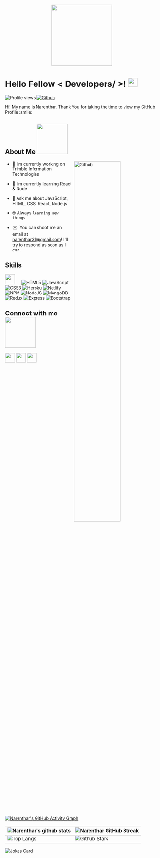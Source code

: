 <p align="center">
    <img width="200" src="https://media.giphy.com/media/M9gbBd9nbDrOTu1Mqx/giphy.gif">
</p>

<h1> Hello Fellow < Developers/ >! <img src = "https://raw.githubusercontent.com/MartinHeinz/MartinHeinz/master/wave.gif" width = 30px> </h1>
<p align='center'>
</p>


![Profile views](https://visitor-badge.glitch.me/badge?page_id=Narenthar.Narenthar)
[![Github](https://img.shields.io/github/followers/Narenthar?label=Follow&style=social)](https://github.com/Narenthar)

<div size='20px'> Hi! My name is Narenthar. Thank You for taking the time to view my GitHub Profile :smile: 
</div>

<h2> About Me <img src = "https://media0.giphy.com/media/KDDpcKigbfFpnejZs6/giphy.gif?cid=ecf05e47oy6f4zjs8g1qoiystc56cu7r9tb8a1fe76e05oty&rid=giphy.gif" width = 100px></h2>

<img width="55%" align="right" alt="Github" src="https://raw.githubusercontent.com/onimur/.github/master/.resources/git-header.svg" />

- 🔭 I’m currently working on  Trimble Information Technologies
  
- 🌱 I’m currently learning React & Node  
  
- 💬 Ask me about JavaScript, HTML, CSS, React, Node.js
  
- :nerd_face: Always `learning new things`

- ✉️ &nbsp;You can shoot me an email at narenthar31@gmail.com! I'll try to respond as soon as I can.

<h2> Skills </h2>
    
    
    
    
    
<img src = "https://media2.giphy.com/media/QssGEmpkyEOhBCb7e1/giphy.gif?cid=ecf05e47a0n3gi1bfqntqmob8g9aid1oyj2wr3ds3mg700bl&rid=giphy.gif" width = 32px> &emsp; 
![HTML5](https://img.shields.io/badge/html5-%23E34F26.svg?style=for-the-badge&logo=html5&logoColor=white) ![JavaScript](https://img.shields.io/badge/javascript-%23323330.svg?style=for-the-badge&logo=javascript&logoColor=%23F7DF1E) ![CSS3](https://img.shields.io/badge/css3-%231572B6.svg?style=for-the-badge&logo=css3&logoColor=white) ![Heroku](https://img.shields.io/badge/heroku-%23430098.svg?style=for-the-badge&logo=heroku&logoColor=white) ![Netlify](https://img.shields.io/badge/netlify-%23000000.svg?style=for-the-badge&logo=netlify&logoColor=#00C7B7) ![NPM](https://img.shields.io/badge/NPM-%23000000.svg?style=for-the-badge&logo=npm&logoColor=white) ![NodeJS](https://img.shields.io/badge/node.js-6DA55F?style=for-the-badge&logo=node.js&logoColor=white)  ![MongoDB](https://img.shields.io/badge/MongoDB-%234ea94b.svg?style=for-the-badge&logo=mongodb&logoColor=white)  ![Redux](https://img.shields.io/badge/redux-%23430098.svg?style=for-the-badge&logo=redux&logoColor=white)  ![Express](https://img.shields.io/badge/express-%23000000.svg?style=for-the-badge&logo=express&logoColor=#00C7B7)  ![Bootstrap](https://img.shields.io/badge/bootstrap-%231572B6.svg?style=for-the-badge&logo=bootstrap&logoColor=white)


<h2> Connect with me <img src='https://raw.githubusercontent.com/ShahriarShafin/ShahriarShafin/main/Assets/handshake.gif' width="100px"> </h2>
<a href = 'https://www.linkedin.com/in/narenthar-chidambaram-22442b112/' target="_blank"> <img width = '32px' align= 'center' src="https://raw.githubusercontent.com/rahulbanerjee26/githubAboutMeGenerator/main/icons/linked-in-alt.svg"/></a> 
<a href = 'https://narentharchidambaram.netlify.app/' target="_blank"> <img width = '32px' align= 'center' src="https://raw.githubusercontent.com/rahulbanerjee26/githubAboutMeGenerator/main/icons/portfolio.png"/></a> 
<a href = 'https://github.com/Narenthar' target="_blank"> <img width = '32px' align= 'center' src="https://raw.githubusercontent.com/rahulbanerjee26/githubAboutMeGenerator/main/icons/github.svg"/></a>
  
<br>
<br>
  <br>
  
[![Narenthar's GitHub Activity Graph](https://activity-graph.herokuapp.com/graph?username=Narenthar&theme=tokyonight)](https://git.io/praveenscience)

| ![Narenthar's github stats](https://github-readme-stats.vercel.app/api?username=Narenthar&show_icons=true&theme=tokyonight) | ![Narenthar GitHub Streak](https://github-readme-streak-stats.herokuapp.com/?user=Narenthar&theme=tokyonight) |
| --- | --- |
| ![Top Langs](https://github-readme-stats.vercel.app/api/top-langs/?username=Narenthar&theme=tokyonight) | ![Github Stars](https://github-readme-stats.vercel.app/api?username=Narenthar&show_icons=true&locale=en&count_private=true&hide_rank=true&custom_title=My%20GitHub%20Stats&disable_animations=true&theme=tokyonight) |

![Jokes Card](https://readme-jokes.vercel.app/api?theme=tokyonight)


<br>

